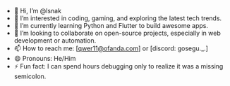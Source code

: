 - 👋 Hi, I’m @lsnak
- 👀 I’m interested in coding, gaming, and exploring the latest tech trends.
- 🌱 I’m currently learning Python and Flutter to build awesome apps.
- 💞️ I’m looking to collaborate on open-source projects, especially in web development or automation.
- 📫 How to reach me: [qwer11@ofanda.com] or [discord: gosegu._.]
- 😄 Pronouns: He/Him
- ⚡ Fun fact: I can spend hours debugging only to realize it was a missing semicolon.
